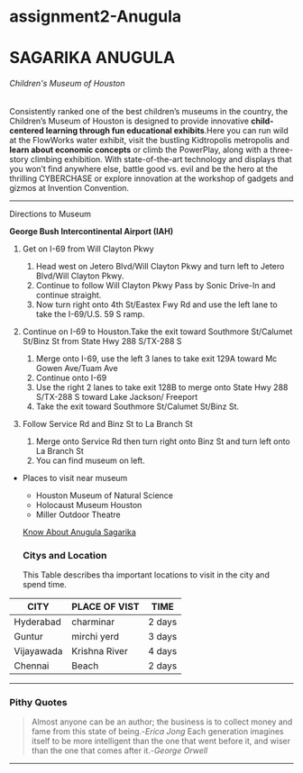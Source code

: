 # assignment2-Anugula
# SAGARIKA ANUGULA
###### Children's Museum of Houston
Consistently ranked one of the best children’s museums in the country, the Children’s Museum of Houston is designed to provide innovative **child-centered learning through fun educational exhibits**.Here you can run wild at the FlowWorks water exhibit, visit the bustling Kidtropolis metropolis and **learn about economic concepts** or climb the PowerPlay, along with a three-story climbing exhibition. With state-of-the-art technology and displays that you won’t find anywhere else, battle good vs. evil and be the hero at the thrilling CYBERCHASE or explore innovation at the workshop of gadgets and gizmos at Invention Convention.

---            

Directions to Museum

**George Bush Intercontinental Airport (IAH)**

1. Get on I-69 from Will Clayton Pkwy
   1. Head west on Jetero Blvd/Will Clayton Pkwy and turn left to Jetero Blvd/Will Clayton Pkwy.
   2. Continue to follow Will Clayton Pkwy Pass by Sonic Drive-In and continue straight.
   3. Now turn right onto 4th St/Eastex Fwy Rd and use the left lane to take the I-69/U.S. 59 S ramp.

2. Continue on I-69 to Houston.Take the exit toward Southmore St/Calumet St/Binz St from State Hwy 288 S/TX-288 S
   1. Merge onto I-69, use the left 3 lanes to take exit 129A toward Mc Gowen Ave/Tuam Ave
   2. Continue onto I-69
   3. Use the right 2 lanes to take exit 128B to merge onto State Hwy 288 S/TX-288 S toward Lake Jackson/
      Freeport
   4. Take the exit toward Southmore St/Calumet St/Binz St.

3. Follow Service Rd and Binz St to La Branch St
   1. Merge onto Service Rd then turn right onto Binz St and turn left onto La Branch St
   2. You can find museum on left.

* Places to visit near museum 
   * Houston Museum of Natural Science
   * Holocaust Museum Houston
   * Miller Outdoor Theatre

   [Know About Anugula Sagarika](/AboutMe.md)

   ###  Citys and Location
    
  This Table describes tha  important locations to visit in the city and spend time.

 | CITY  | PLACE OF VIST | TIME |
 | ---- | ----- | ------ |
 |Hyderabad | charminar | 2 days |
 | Guntur |mirchi yerd | 3 days |
 | Vijayawada | Krishna River| 4 days |
 | Chennai|Beach | 2 days |
  

  ***

  ###  Pithy Quotes
  >Almost anyone can be an author; the business is to collect money and fame from this state of being.-*Erica Jong*
  >Each generation imagines itself to be more intelligent than the one that went before it, and wiser than the one that comes after it.-*George Orwell*

  ***